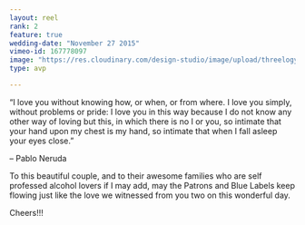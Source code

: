 ```yaml
---
layout: reel
rank: 2
feature: true
wedding-date: "November 27 2015"
vimeo-id: 167778097
image: "https://res.cloudinary.com/design-studio/image/upload/threelogy/arvin_grace.jpg"
type: avp  

---
```

“I love you without knowing how, or when, or from where. I love you simply, without problems or pride: I love you in this way because I do not know any other way of loving but this, in which there is no I or you, so intimate that your hand upon my chest is my hand, so intimate that when I fall asleep your eyes close.”

– Pablo Neruda

To this beautiful couple, and to their awesome families who are self professed alcohol lovers if I may add, may the Patrons and Blue Labels keep flowing just like the love we witnessed from you two on this wonderful day.

Cheers!!!